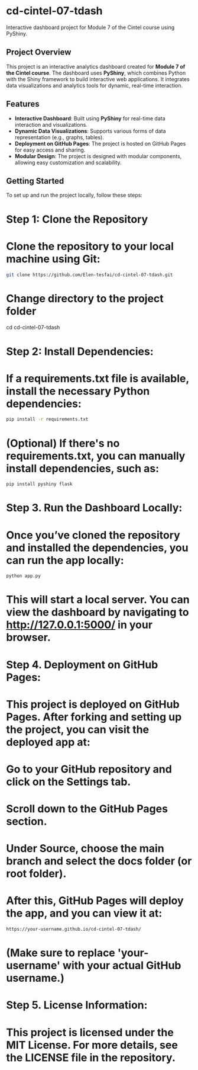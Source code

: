 # cd-cintel-07-tdash
Interactive dashboard project for Module 7 of the Cintel course using PyShiny.

## Project Overview

This project is an interactive analytics dashboard created for **Module 7 of the Cintel course**. The dashboard uses **PyShiny**, which combines Python with the Shiny framework to build interactive web applications. It integrates data visualizations and analytics tools for dynamic, real-time interaction.

## Features

- **Interactive Dashboard**: Built using **PyShiny** for real-time data interaction and visualizations.
- **Dynamic Data Visualizations**: Supports various forms of data representation (e.g., graphs, tables).
- **Deployment on GitHub Pages**: The project is hosted on GitHub Pages for easy access and sharing.
- **Modular Design**: The project is designed with modular components, allowing easy customization and scalability.

## Getting Started

To set up and run the project locally, follow these steps:

# Step 1: Clone the Repository
# Clone the repository to your local machine using Git:
```bash
git clone https://github.com/Elen-tesfai/cd-cintel-07-tdash.git
```
# Change directory to the project folder
cd cd-cintel-07-tdash

# Step 2: Install Dependencies:
# If a requirements.txt file is available, install the necessary Python dependencies:
```bash
pip install -r requirements.txt
```
# (Optional) If there's no requirements.txt, you can manually install dependencies, such as:
```bash
pip install pyshiny flask
```
# Step 3. Run the Dashboard Locally:
# Once you’ve cloned the repository and installed the dependencies, you can run the app locally:
```bash
python app.py
```
# This will start a local server. You can view the dashboard by navigating to http://127.0.0.1:5000/ in your browser.

# Step 4. Deployment on GitHub Pages:
# This project is deployed on GitHub Pages. After forking and setting up the project, you can visit the deployed app at:

# Go to your GitHub repository and click on the Settings tab.
# Scroll down to the GitHub Pages section.
# Under Source, choose the main branch and select the docs folder (or root folder).
# After this, GitHub Pages will deploy the app, and you can view it at:
```bash
https://your-username.github.io/cd-cintel-07-tdash/
```
# (Make sure to replace 'your-username' with your actual GitHub username.)

# Step 5. License Information:
# This project is licensed under the MIT License. For more details, see the LICENSE file in the repository.